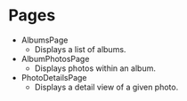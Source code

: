 # Pages

- AlbumsPage
  - Displays a list of albums.
- AlbumPhotosPage
  - Displays photos within an album.
- PhotoDetailsPage
  - Displays a detail view of a given photo.
